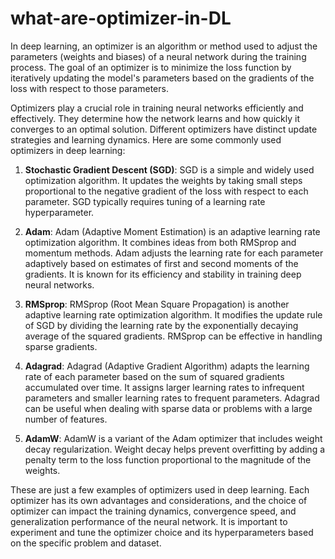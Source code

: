 # what-are-optimizer-in-DL


In deep learning, an optimizer is an algorithm or method used to adjust the parameters (weights and biases) of a neural network during the training process. The goal of an optimizer is to minimize the loss function by iteratively updating the model's parameters based on the gradients of the loss with respect to those parameters.

Optimizers play a crucial role in training neural networks efficiently and effectively. They determine how the network learns and how quickly it converges to an optimal solution. Different optimizers have distinct update strategies and learning dynamics. Here are some commonly used optimizers in deep learning:

1. **Stochastic Gradient Descent (SGD)**: SGD is a simple and widely used optimization algorithm. It updates the weights by taking small steps proportional to the negative gradient of the loss with respect to each parameter. SGD typically requires tuning of a learning rate hyperparameter.

2. **Adam**: Adam (Adaptive Moment Estimation) is an adaptive learning rate optimization algorithm. It combines ideas from both RMSprop and momentum methods. Adam adjusts the learning rate for each parameter adaptively based on estimates of first and second moments of the gradients. It is known for its efficiency and stability in training deep neural networks.

3. **RMSprop**: RMSprop (Root Mean Square Propagation) is another adaptive learning rate optimization algorithm. It modifies the update rule of SGD by dividing the learning rate by the exponentially decaying average of the squared gradients. RMSprop can be effective in handling sparse gradients.

4. **Adagrad**: Adagrad (Adaptive Gradient Algorithm) adapts the learning rate of each parameter based on the sum of squared gradients accumulated over time. It assigns larger learning rates to infrequent parameters and smaller learning rates to frequent parameters. Adagrad can be useful when dealing with sparse data or problems with a large number of features.

5. **AdamW**: AdamW is a variant of the Adam optimizer that includes weight decay regularization. Weight decay helps prevent overfitting by adding a penalty term to the loss function proportional to the magnitude of the weights.

These are just a few examples of optimizers used in deep learning. Each optimizer has its own advantages and considerations, and the choice of optimizer can impact the training dynamics, convergence speed, and generalization performance of the neural network. It is important to experiment and tune the optimizer choice and its hyperparameters based on the specific problem and dataset.

